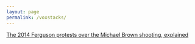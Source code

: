 ```yaml
---
layout: page
permalink: /voxstacks/
---
```

<div class="vox-cardstack"><a href="http://www.vox.com/cards/mike-brown-protests-ferguson-missouri">The 2014 Ferguson protests over the Michael Brown shooting, explained</a></div>
<script src="//embed.vox.com/cardstack.js"></script>
